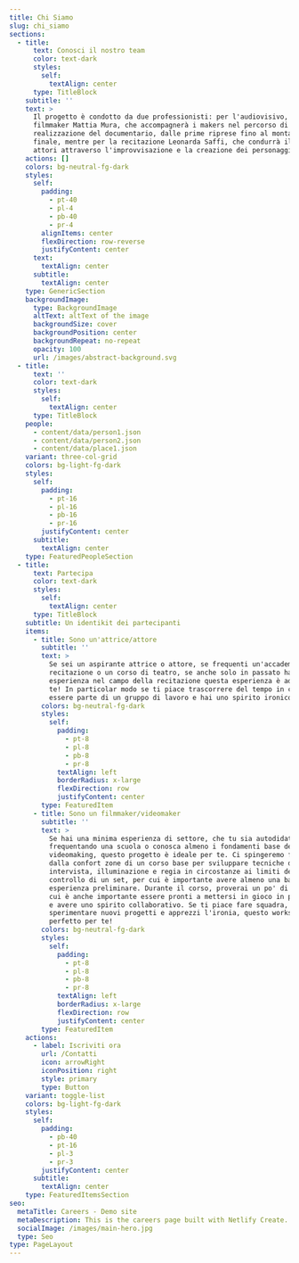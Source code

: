 ```yaml
---
title: Chi Siamo
slug: chi_siamo
sections:
  - title:
      text: Conosci il nostro team
      color: text-dark
      styles:
        self:
          textAlign: center
      type: TitleBlock
    subtitle: ''
    text: >
      Il progetto è condotto da due professionisti: per l'audiovisivo, il
      filmmaker Mattia Mura, che accompagnerà i makers nel percorso di
      realizzazione del documentario, dalle prime riprese fino al montaggio
      finale, mentre per la recitazione Leonarda Saffi, che condurrà il team di
      attori attraverso l'improvvisazione e la creazione dei personaggi.
    actions: []
    colors: bg-neutral-fg-dark
    styles:
      self:
        padding:
          - pt-40
          - pl-4
          - pb-40
          - pr-4
        alignItems: center
        flexDirection: row-reverse
        justifyContent: center
      text:
        textAlign: center
      subtitle:
        textAlign: center
    type: GenericSection
    backgroundImage:
      type: BackgroundImage
      altText: altText of the image
      backgroundSize: cover
      backgroundPosition: center
      backgroundRepeat: no-repeat
      opacity: 100
      url: /images/abstract-background.svg
  - title:
      text: ''
      color: text-dark
      styles:
        self:
          textAlign: center
      type: TitleBlock
    people:
      - content/data/person1.json
      - content/data/person2.json
      - content/data/place1.json
    variant: three-col-grid
    colors: bg-light-fg-dark
    styles:
      self:
        padding:
          - pt-16
          - pl-16
          - pb-16
          - pr-16
        justifyContent: center
      subtitle:
        textAlign: center
    type: FeaturedPeopleSection
  - title:
      text: Partecipa
      color: text-dark
      styles:
        self:
          textAlign: center
      type: TitleBlock
    subtitle: Un identikit dei partecipanti
    items:
      - title: Sono un'attrice/attore
        subtitle: ''
        text: >
          Se sei un aspirante attrice o attore, se frequenti un'accademia di
          recitazione o un corso di teatro, se anche solo in passato hai avuto
          esperienza nel campo della recitazione questa esperienza è adatta a
          te! In particolar modo se ti piace trascorrere del tempo in compagnia,
          essere parte di un gruppo di lavoro e hai uno spirito ironico!
        colors: bg-neutral-fg-dark
        styles:
          self:
            padding:
              - pt-8
              - pl-8
              - pb-8
              - pr-8
            textAlign: left
            borderRadius: x-large
            flexDirection: row
            justifyContent: center
        type: FeaturedItem
      - title: Sono un filmmaker/videomaker
        subtitle: ''
        text: >
          Se hai una minima esperienza di settore, che tu sia autodidatta, stia
          frequentando una scuola o conosca almeno i fondamenti base del
          videomaking, questo progetto è ideale per te. Ci spingeremo fuori
          dalla confort zone di un corso base per sviluppare tecniche di
          intervista, illuminazione e regia in circostanze ai limiti del
          controllo di un set, per cui è importante avere almeno una base di
          esperienza preliminare. Durante il corso, proverai un po' di tutto per
          cui è anche importante essere pronti a mettersi in gioco in più ruoli
          e avere uno spirito collaborativo. Se ti piace fare squadra,
          sperimentare nuovi progetti e apprezzi l'ironia, questo workshop è
          perfetto per te!
        colors: bg-neutral-fg-dark
        styles:
          self:
            padding:
              - pt-8
              - pl-8
              - pb-8
              - pr-8
            textAlign: left
            borderRadius: x-large
            flexDirection: row
            justifyContent: center
        type: FeaturedItem
    actions:
      - label: Iscriviti ora
        url: /Contatti
        icon: arrowRight
        iconPosition: right
        style: primary
        type: Button
    variant: toggle-list
    colors: bg-light-fg-dark
    styles:
      self:
        padding:
          - pb-40
          - pt-16
          - pl-3
          - pr-3
        justifyContent: center
      subtitle:
        textAlign: center
    type: FeaturedItemsSection
seo:
  metaTitle: Careers - Demo site
  metaDescription: This is the careers page built with Netlify Create.
  socialImage: /images/main-hero.jpg
  type: Seo
type: PageLayout
---
```

